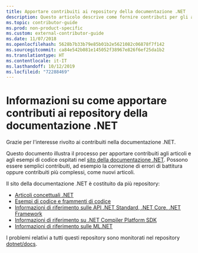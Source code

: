 ```yaml
---
title: Apportare contribuiti ai repository della documentazione .NET
description: Questo articolo descrive come fornire contributi per gli articoli e gli esempi di codice disponibili nei repository che costituiscono la documentazione .NET.
ms.topic: contributor-guide
ms.prod: non-product-specific
ms.custom: external-contributor-guide
ms.date: 11/07/2018
ms.openlocfilehash: 5628b7b33b79e85b01b2e5621082c06878f7f142
ms.sourcegitcommit: ca84e542b081e145052f38967e826f6ef25da1b2
ms.translationtype: HT
ms.contentlocale: it-IT
ms.lasthandoff: 10/12/2019
ms.locfileid: "72288469"
---
```

# <a name="learn-how-to-contribute-to-the-net-docs-repositories"></a>Informazioni su come apportare contributi ai repository della documentazione .NET

Grazie per l'interesse rivolto ai contribuiti nella documentazione .NET.

Questo documento illustra il processo per apportare contribuiti agli articoli e agli esempi di codice ospitati nel [sito della documentazione .NET](https://docs.microsoft.com/dotnet). Possono essere semplici contribuiti, ad esempio la correzione di errori di battitura oppure contribuiti più complessi, come nuovi articoli.

Il sito della documentazione .NET è costituito da più repository:

- [Articoli concettuali .NET](https://github.com/dotnet/docs)
- [Esempi di codice e frammenti di codice](https://github.com/dotnet/samples)
- [Informazioni di riferimento sulle API .NET Standard, .NET Core, .NET Framework](https://github.com/dotnet/dotnet-api-docs)
- [Informazioni di riferimento su .NET Compiler Platform SDK](https://github.com/dotnet/roslyn-api-docs)
- [Informazioni di riferimento sulle ML.NET](https://github.com/dotnet/ml-api-docs)

I problemi relativi a tutti questi repository sono monitorati nel repository [dotnet/docs](https://github.com/dotnet/docs/issues).
